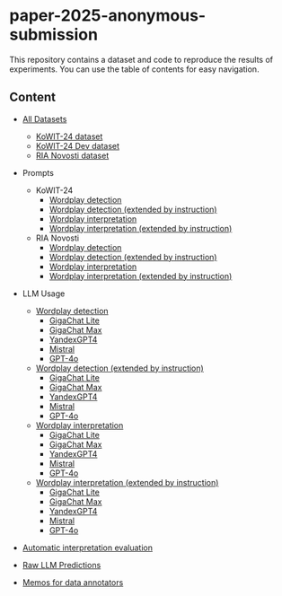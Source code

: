 # paper-2025-anonymous-submission

This repository contains a dataset and code to reproduce the results of experiments. You can use the table of contents for easy navigation.

## Content

- [All Datasets](Data/processed_data/)
  - [KoWIT-24 dataset](Data/processed_data/dataset.json)
  - [KoWIT-24 Dev dataset](Data/processed_data/dev_dataset.json)
  - [RIA Novosti dataset](Data/processed_data/ria_dataset.json)
- Prompts
  - KoWIT-24
    - [Wordplay detection](Data/processed_data/dataset_wordplay_detection_propmts.json)
    - [Wordplay detection (extended by instruction)](Data/processed_data/dataset_wordplay_detection_propmts_extended.json)
    - [Wordplay interpretation](Data/processed_data/dataset_wordplay_interpretation_propmts.json)
    - [Wordplay interpretation (extended by instruction)](Data/processed_data/dataset_wordplay_interpretation_propmts_extended.json)
  - RIA Novosti
    - [Wordplay detection](Data/processed_data/ria_detection.json)
    - [Wordplay detection (extended by instruction)](Data/processed_data/ria_detection_extended.json)
    - [Wordplay interpretation](Data/processed_data/ria_interpretation.json)
    - [Wordplay interpretation (extended by instruction)](Data/processed_data/ria_interpretation_extended.json)

- LLM Usage
  - [Wordplay detection](Notebooks/wordplay_detection)
    - [GigaChat Lite](Notebooks/wordplay_detection/GigaChat-Lite)
    - [GigaChat Max](Notebooks/wordplay_detection/GigaChat-Max)
    - [YandexGPT4](Notebooks/wordplay_detection/YandexGPT-4)
    - [Mistral](Notebooks/wordplay_detection/Mistral-Nemo)
    - [GPT-4o](Notebooks/wordplay_detection/GPT-4o)
  - [Wordplay detection (extended by instruction)](Notebooks/wordplay_detection_extended_prompt)
    - [GigaChat Lite](Notebooks/wordplay_detection_extended_prompt/GigaChat-Lite)
    - [GigaChat Max](Notebooks/wordplay_detection_extended_prompt/GigaChat-Max)
    - [YandexGPT4](Notebooks/wordplay_detection_extended_prompt/YandexGPT-4)
    - [Mistral](Notebooks/wordplay_detection_extended_prompt/Mistral-Nemo)
    - [GPT-4o](Notebooks/wordplay_detection_extended_prompt/GPT-4o)
  - [Wordplay interpretation](Notebooks/wordplay_interpretation)
    - [GigaChat Lite](Notebooks/wordplay_interpretation/GigaChat-Lite)
    - [GigaChat Max](Notebooks/wordplay_interpretation/GigaChat-Max)
    - [YandexGPT4](Notebooks/wordplay_interpretation/YandexGPT-4)
    - [Mistral](Notebooks/wordplay_interpretation/Mistral-Nemo)
    - [GPT-4o](Notebooks/wordplay_interpretation/GPT-4o)
  - [Wordplay interpretation (extended by instruction)](Notebooks/wordplay_interpretation_extended_prompt)
    - [GigaChat Lite](Notebooks/wordplay_interpretation_extended_prompt/GigaChat-Lite)
    - [GigaChat Max](Notebooks/wordplay_interpretation_extended_prompt/GigaChat-Max)
    - [YandexGPT4](Notebooks/wordplay_interpretation_extended_prompt/YandexGPT-4)
    - [Mistral](Notebooks/wordplay_interpretation_extended_prompt/Mistral-Nemo)
    - [GPT-4o](Notebooks/wordplay_interpretation_extended_prompt/GPT-4o)

- [Automatic interpretation evaluation](Notebooks/automatic_evaluation_interpretations/evaluation_extended_prompt.ipynb)
- [Raw LLM Predictions](Data/predictions/README.md)
- [Memos for data annotators](Memos/)
